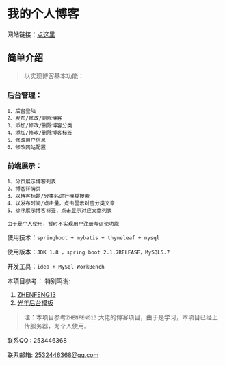 # 我的个人博客
网站链接：[点这里](www.aloneblog.cn)
## 简单介绍
> 以实现博客基本功能：

### 后台管理：
    1、后台登陆
    2、发布/修改/删除博客
    3、添加/修改/删除博客分类
    4、添加/修改/删除博客标签
    5、修改用户信息
    6、修改网站配置
### 前端展示：
    1、分页展示博客列表
    2、博客详情页
    3、以博客标题/分类名进行模糊搜索
    4、以发布时间/点击量，点击显示对应分类文章
    5、排序展示博客标签，点击显示对应文章列表

``由于是个人使用，暂时不实现用户注册与评论功能``

使用技术：``springboot + mybatis + thymeleaf + mysql``

使用版本：``JDK 1.8 ，spring boot 2.1.7RELEASE，MySQL5.7``

开发工具：``idea + MySql WorkBench``

本项目参考：
    特别鸣谢: 	

1. [ZHENFENG13](https://github.com/ZHENFENG13)
2. [光年后台模板](https://gitee.com/yinqi/Light-Year-Admin-Using-Iframe)

> 注：本项目参考``ZHENFENG13`` 大佬的博客项目，由于是学习，本项目已经上传服务器，为个人使用。

联系QQ  : 253446368

联系邮箱:  2532446368@qq.com
